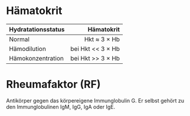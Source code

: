 # Hämatokrit

Hydratationsstatus | Hämatokrit       
------------------ | ----------------:
Normal             |      Hkt ≈ 3 × Hb
Hämodilution       | bei Hkt << 3 × Hb
Hämokonzentration  | bei Hkt >> 3 × Hb

# Rheumafaktor (RF)

Antikörper gegen das körpereigene Immunglobulin G. Er selbst gehört zu den Immunglobulinen IgM, IgG, IgA oder IgE. 